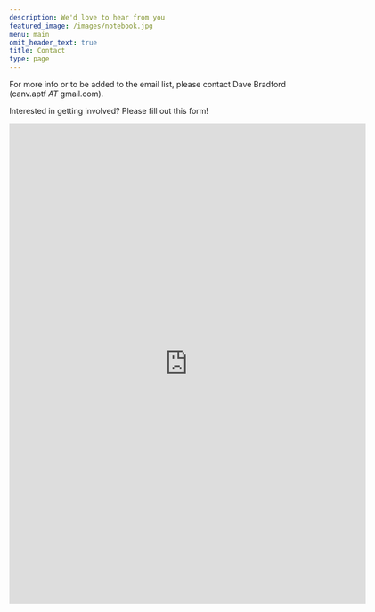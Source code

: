 ```yaml
---
description: We'd love to hear from you
featured_image: /images/notebook.jpg
menu: main
omit_header_text: true
title: Contact
type: page
---
```


For more info or to be added to the email list, please contact Dave Bradford (canv.aptf *AT* gmail.com).

Interested in getting involved? Please fill out this form!

<iframe src="https://docs.google.com/forms/d/e/1FAIpQLSdbihbwvEKF8ys8wRlsHQ--7weYHw4bcIfJJiEmC2zdyMPaCw/viewform?embedded=true" width="640" height="863" frameborder="0" marginheight="0" marginwidth="0">Loading…</iframe>

